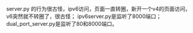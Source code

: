 
server.py 的行为很古怪，ipv6访问，页面一直转圈，新开一个v4的页面访问，v6突然就不转圈了，很古怪；
ipv6server.py是监听了8000端口；
dual_port_server.py是监听了80和8000端口。
